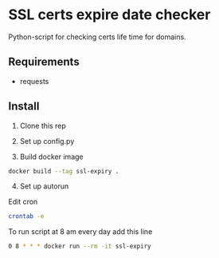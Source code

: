 # SSL certs expire date checker
Python-script for checking certs life time for domains.

## Requirements
- requests

## Install

1. Clone this rep

2. Set up config.py

3. Build docker image

```bash
docker build --tag ssl-expiry .
```

4. Set up autorun

Edit cron
```bash
crontab -e
```

To run script at 8 am every day add this line
```bash
0 8 * * * docker run --rm -it ssl-expiry
```
